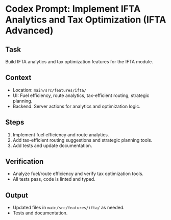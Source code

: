 # Codex Prompt: Implement IFTA Analytics and Tax Optimization (IFTA Advanced)

## Task
Build IFTA analytics and tax optimization features for the IFTA module.

## Context
- Location: `main/src/features/ifta/`
- UI: Fuel efficiency, route analytics, tax-efficient routing, strategic planning.
- Backend: Server actions for analytics and optimization logic.

## Steps
1. Implement fuel efficiency and route analytics.
2. Add tax-efficient routing suggestions and strategic planning tools.
3. Add tests and update documentation.

## Verification
- Analyze fuel/route efficiency and verify tax optimization tools.
- All tests pass, code is linted and typed.

## Output
- Updated files in `main/src/features/ifta/` as needed.
- Tests and documentation.
